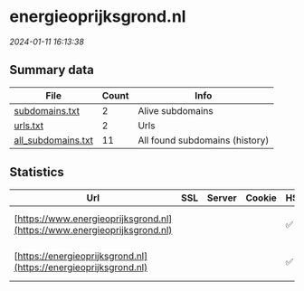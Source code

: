 # energieoprijksgrond.nl
*2024-01-11 16:13:38*
## Summary data
| File       | Count | Info |
|------------|-------|------|
|[subdomains.txt](/data/energieoprijksgrond.nl/subdomains.txt)|2|Alive subdomains|
|[urls.txt](/data/energieoprijksgrond.nl/urls.txt)|2|Urls|
|[all_subdomains.txt](/data/energieoprijksgrond.nl/all_subdomains.txt)|11|All found subdomains (history)|
## Statistics
| Url | SSL | Server | Cookie | HSTS | CSP | XFO | XXP | RP | Tech |Title |
|------------|-------|------|------|------|------|------|------|------|------|------|
|[https://www.energieoprijksgrond.nl](https://www.energieoprijksgrond.nl)| || |:white_check_mark: | |:white_check_mark: |:white_check_mark: |:white_check_mark: |HSTS Microsoft A...|Object moved|
|[https://energieoprijksgrond.nl](https://energieoprijksgrond.nl)| || |:white_check_mark: | |:white_check_mark: |:white_check_mark: |:white_check_mark: |HSTS Microsoft A...|Object moved|